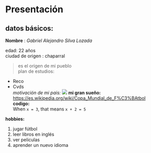 # Presentación
## datos básicos:
**Nombre** : *Gabriel Alejandro Silva Lozada*

edad: 22 años\
ciudad de origen : chaparral
> es el origen de mi pueblo\
plan de estudios:
- Reco
- Cvds\
*motivación de mi pais:*
![](https://www.bloomberglinea.com/resizer/iaaqtdRQWN__Sa4mW015VR5WIdU=/1440x0/filters:format(jpg):quality(70)/cloudfront-us-east-1.images.arcpublishing.com/bloomberglinea/5EYT33RGPJDQDLHFWSUAVSIJVA.jpg)
**mi gran sueño:** 
  <https://es.wikipedia.org/wiki/Copa_Mundial_de_F%C3%BAtbol>\
**codigo:**\
  When `x = 3`, that means `x + 2 = 5`

**hobbies:**
1. jugar fútbol
2. leer libros en inglés
3. ver peliculas
4. aprender un nuevo idioma
  
